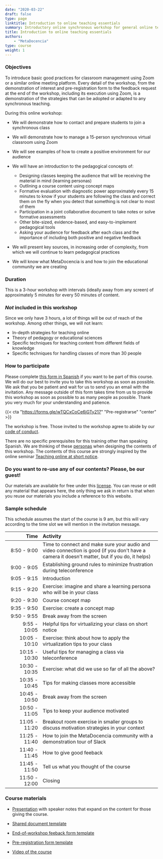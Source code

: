```yaml
---
date: "2020-03-22"
draft: false
type: page
linktitle: Introduction to online teaching essentials
summary: Introductory online synchronous workshop for general online teaching. 
title: Introduction to online teaching essentials
authors: 
    - "MetaDocencia"
type: course
weight: 1
---
```



### Objectives 

To introduce basic good practices for classroom management using Zoom or a similar online meeting platform. Every detail of the workshop, from the demonstration of interest and pre-registration form to the feedback request at the end of the workshop, including its execution using Zoom, is a demonstration of the strategies that can be adopted or adapted to any synchronous teaching.

During this online workshop:

* We will demonstrate how to contact and prepare students to join a synchronous class

* We will demonstrate how to manage a 15-person synchronous virtual classroom using Zoom

* We will see examples of how to create a positive environment for our audience

* We will have an introduction to the pedagogical concepts of:  
  - Designing classes keeping the audience that will be receiving the material in mind (learning personas)
  - Outlining a course content using concept maps
  - Formative evaluation with diagnostic power approximately every 15 minutes to know if your students are following the class and correct them on the fly when you detect that something is not clear to most of them
  - Participation in a joint collaborative document to take notes or solve formative assessments
  - Other bite-sized, evidence-based, and easy-to-implement pedagogical tools
  - Asking your audience for feedback after each class and the importance of including both positive and negative feedback

* We will present key sources, in increasing order of complexity, from which we will continue to learn pedagogical practices

* We will know what MetaDocencia is and how to join the educational community we are creating

### Duration

This is a 3-hour workshop with intervals (ideally away from any screen) of approximately 5 minutes for every 50 minutes of content.

### _Not_ included in this workshop

Since we only have 3 hours, a lot of things will be out of reach of the workshop. Among other things, we will not learn:

* In-depth strategies for teaching online
* Theory of pedagogy or educational sciences
* Specific techniques for teaching content from different fields of knowledge
* Specific techniques for handling classes of more than 30 people

### How to participate 

Please complete [this form in Spanish](https://forms.gle/wTQCxCoCe6jGTy217) if you want to be part of this course. We will do our best to invite you to take this workshop as soon as possible. We ask that you be patient and wait for us to send you an email with the invitation. Any message outside of this form takes time from us to provide this workshop as soon as possible to as many people as possible. Thank you very much for your understanding and patience.

{{< cta "https://forms.gle/wTQCxCoCe6jGTy217" "Pre-registrarse" "center" >}}

The workshop is free. Those invited to the workshop agree to abide by our [code of conduct](cdc).

There are no specific prerequisites for this training other than speaking Spanish. We are thinking of these [personas](post/personas-tipo/) when designing the contents of this workshop. The contents of this course are strongly inspired by the online seminar [Teaching online at short notice](post/gwilson-webinar). 

### Do you want to re-use any of our contents? Please, be our guest!

Our materials are available for free under this [license](https://creativecommons.org/licenses/by/4.0/deed.es). You can reuse or edit any material that appears here, the only thing we ask in return is that when you reuse our materials you include a reference to this website.

### Sample schedule 

This schedule assumes the start of the course is 9 am, but this will vary according to the time slot we will mention in the invitation message.

| Time | Activity |
| ------:|:----------- |
| <img width="150"/> 8:50 - 9:00 | Time to connect and make sure your audio and video connection is good (if you don't have a camera it doesn't matter, but if you do, it helps) |
|9:00 - 9:05 | Establishing ground rules to minimize frustration during teleconference |
|9:05 - 9:15 | Introduction |
|9:15 - 9:20 | Exercise: imagine and share a learning persona who will be in your class |
|9:20 - 9:30 | Course concept map |
|9:35 - 9:50 | Exercise: create a concept map |
|9:50 - 9:55 | Break away from the screen |
|9:55 - 10:05 | Helpful tips for virtualizing your class on short notice |
|10:05 - 10:10| Exercise: think about how to apply the virtualization tips to your class |
|10:15 - 10:30| Useful tips for managing a class via teleconference |
|10:30 - 10:35| Exercise: what did we use so far of all the above? |
|10:35 - 10:45| Tips for making classes more accessible|
|10:45 - 10:50| Break away from the screen |
|10:50 - 11:05| Tips to keep your audience motivated |
|11:05 - 11:20| Breakout room exercise in smaller groups to discuss motivation strategies in your context |
|11:25 - 11:40| How to join the MetaDocencia community with a demonstration tour of Slack |
|11:40 - 11:45| How to give good feeback |
|11:45 - 11:50| Tell us what you thought of the course |
|11:50 - 12:00| Closing |

### Course materials

* [Presentation](https://docs.google.com/presentation/d/1SmjIGRGxbXJV1RGeY3q0pp52y8FrNVe1LDFcnpF0oaM/edit?usp=sharing) with speaker notes that expand on the content for those giving the course.

* [Shared document template](https://docs.google.com/document/d/1L0I9hxbLZI2LnIkdfxfIOi79Pb2P4L6ihpbKZOSS8j8/edit?usp=sharing)

* [End-of-workshop feeback form template](https://docs.google.com/forms/d/1d5bcNB6aMVbm1tmM5uK4Eox87qJIydDnHV46LUC2Aig/edit)

* [Pre-registration form template](https://docs.google.com/forms/d/1vG8lXYFMUXqY2FTWzpElXp3DcFU49f_aCi0lYjIibjs/edit)

* [Video of the course](https://www.youtube.com/watch?v=ojh4KgV0p3g)
